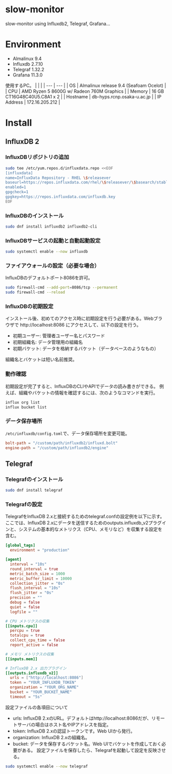 # slow-monitor
slow-monitor using Influxdb2, Telegraf, Grafana...

# Environment

- Almalinux 9.4
- Influxdb 2.7.10
- Telegraf 1.32.2
- Grafana 11.3.0

使用するPC。
| | |
| --- | --- |
| OS | Almalinux release 9.4 (Seafoam Ocelot) |
| CPU | AMD Ryzen 5 8600G w/ Radeon 760M Graphics |
| Memory | 16 GB CT16G48C40U5.C8A1 x 2 |
| Hostname | db-hyps.rcnp.osaka-u.ac.jp |
| IP Address | 172.16.205.212 |

# Install

## InfluxDB 2

### InfluxDBリポジトリの追加

```bash
sudo tee /etc/yum.repos.d/influxdata.repo <<EOF
[influxdata]
name=InfluxData Repository - RHEL \$releasever
baseurl=https://repos.influxdata.com/rhel/\$releasever/\$basearch/stable
enabled=1
gpgcheck=1
gpgkey=https://repos.influxdata.com/influxdb.key
EOF
```

### InfluxDBのインストール

```bash
sudo dnf install influxdb2 influxdb2-cli
```

### InfluxDBサービスの起動と自動起動設定

```bash
sudo systemctl enable --now influxdb
```

### ファイアウォールの設定（必要な場合）

InfluxDBのデフォルトポート8086を許可。

```bash
sudo firewall-cmd --add-port=8086/tcp --permanent
sudo firewall-cmd --reload
```

### InfluxDBの初期設定

インストール後、初めてのアクセス時に初期設定を行う必要がある。Webブラウザで http://localhost:8086 にアクセスして、以下の設定を行う。

- 初期ユーザー: 管理者ユーザー名とパスワード
- 初期組織名: データ管理用の組織名
- 初期バケット: データを格納するバケット（データベースのようなもの）

組織名とバケットは短い名前推奨。

### 動作確認

初期設定が完了すると、InfluxDBのCLIやAPIでデータの読み書きができる。
例えば、組織やバケットの情報を確認するには、次のようなコマンドを実行。

```bash
influx org list
influx bucket list
```

### データ保存場所

`/etc/influxdb/config.toml`で、データ保存場所を変更可能。
```toml
bolt-path = "/custom/path/influxdb2/influxd.bolt"
engine-path = "/custom/path/influxdb2/engine"
```

## Telegraf

### Telegrafのインストール

```bash
sudo dnf install telegraf
```

### Telegrafの設定

TelegrafをInfluxDB 2.xと接続するためのtelegraf.confの設定例を以下に示す。
ここでは、InfluxDB 2.xにデータを送信するためのoutputs.influxdb_v2プラグインと、システムの基本的なメトリクス（CPU、メモリなど）を収集する設定を含む。

```toml
[global_tags]
  environment = "production"

[agent]
  interval = "10s"
  round_interval = true
  metric_batch_size = 1000
  metric_buffer_limit = 10000
  collection_jitter = "0s"
  flush_interval = "10s"
  flush_jitter = "0s"
  precision = ""
  debug = false
  quiet = false
  logfile = ""

# CPU メトリクスの収集
[[inputs.cpu]]
  percpu = true
  totalcpu = true
  collect_cpu_time = false
  report_active = false

# メモリ メトリクスの収集
[[inputs.mem]]

# InfluxDB 2.x 出力プラグイン
[[outputs.influxdb_v2]]
  urls = ["http://localhost:8086"]
  token = "YOUR_INFLUXDB_TOKEN"
  organization = "YOUR_ORG_NAME"
  bucket = "YOUR_BUCKET_NAME"
  timeout = "5s"
```

設定ファイルの各項目について
- urls: InfluxDB 2.xのURL。デフォルトはhttp://localhost:8086だが、リモートサーバの場合はホスト名やIPアドレスを指定。
- token: InfluxDB 2.xの認証トークンです。Web UIから発行。
- organization: InfluxDB 2.xの組織名。
- bucket: データを保存するバケット名。Web UIでバケットを作成しておく必要がある。
設定ファイルを保存したら、Telegrafを起動して設定を反映させる。

```bash
sudo systemctl enable --now telegraf
```
